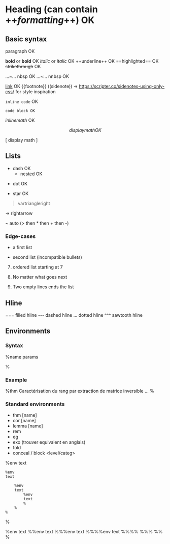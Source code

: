 # Heading (can contain ++_formatting_++) OK

## Basic syntax

paragraph OK

**bold** or __bold__ OK
*italic* or _italic_ OK
++underline++ OK
==highlighted== OK
~~strikethrough~~ OK

...~... nbsp OK
...~:.. nnbsp OK

[link](url) OK
{{footnote}}
((sidenote))  -> https://scripter.co/sidenotes-using-only-css/ for style inspiration

`inline code` OK

```lang
code block OK
```

$inline math$ OK

$$
display math OK
$$

\[
display math
\]

## Lists

- dash OK
  + nested OK

* dot OK

+ star OK

> vartriangleright

-> rightarrow

~ auto (> then \* then + then -)


### Edge-cases

- a first list

+ second list (incompatible bullets)

7. ordered list starting at 7

1. No matter what goes next


2. Two empty lines ends the list


## Hline

=== filled hline
--- dashed hline
... dotted hline
^^^ sawtooth hline

## Environments

### Syntax

%name params

%

### Example

%thm Caractérisation du rang par extraction de matrice inversible
...
%

### Standard environments

- thm [name]
- cor [name]
- lemma [name]
- rem
- eg
- exo (trouver equivalent en anglais)
- fold
- conceal / block <level/categ>

%env
text

    %env
    text

        %env
        text
            %env
            text
            %
        %
    %

%

%env
text
%%env
text
%%%env
text
%%%%env
text
%%%%
%%%
%%
%
